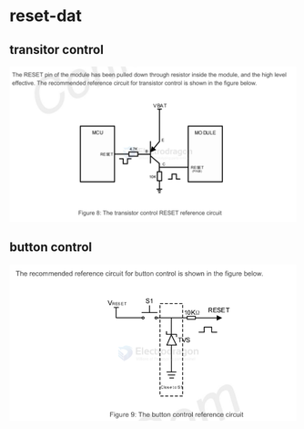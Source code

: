 
# reset-dat

## transitor control 

![](2024-07-05-19-02-53.png)

## button control 

![](2024-07-05-19-02-36.png)


